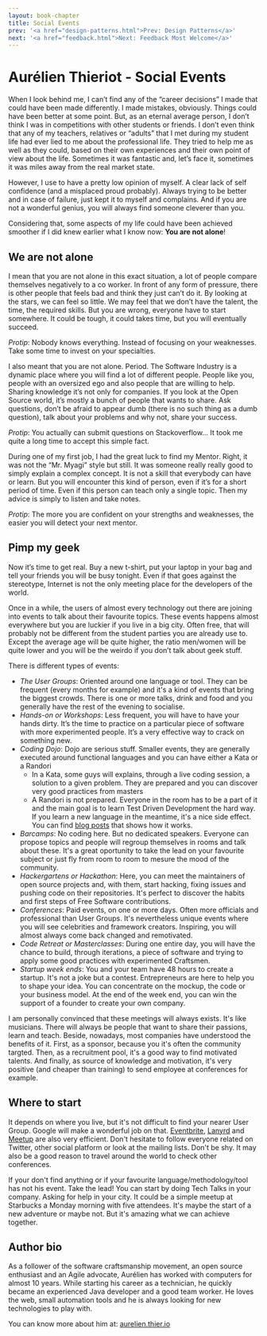 ```yaml
---
layout: book-chapter
title: Social Events
prev: '<a href="design-patterns.html">Prev: Design Patterns</a>'
next: '<a href="feedback.html">Next: Feedback Most Welcome</a>'
---
```


# Aurélien Thieriot - Social Events

When I look behind me, I can’t find any of the “career decisions” I made that could have been made differently. I made mistakes, obviously. Things could have been better at some point. But, as an eternal average person, I don’t think I was in competitions with other students or friends. I don’t even think that any of my teachers, relatives or “adults” that I met during my student life had ever lied to me about the professional life. They tried to help me as well as they could, based on their own experiences and their own point of view about the life. Sometimes it was fantastic and, let’s face it, sometimes it was miles away from the real market state.

However, I use to have a pretty low opinion of myself. A clear lack of self confidence (and a misplaced proud probably). Always trying to be better and in case of failure, just kept it to myself and complains. And if you are not a wonderful genius, you will always find someone cleverer than you.

Considering that, some aspects of my life could have been achieved smoother if I did knew earlier what I know now: __You are not alone__!

## We are not alone

I mean that you are not alone in this exact situation, a lot of people compare themselves negatively to a co worker. In front of any form of pressure, there is other people that feels bad and think they just can’t do it. By looking at the stars, we can feel so little. We may feel that we don’t have the talent, the time, the required skills. But you are wrong, everyone have to start somewhere. It could be tough, it could takes time, but you will eventually succeed.

_Protip_: Nobody knows everything. Instead of focusing on your weaknesses. Take some time to invest on your specialties.

I also meant that you are not alone. Period. The Software Industry is a dynamic place where you will find a lot of different people. People like you, people with an oversized ego and also people that are willing to help. Sharing knowledge it’s not only for companies. If you look at the Open Source world, it’s mostly a bunch of people that wants to share. Ask questions, don’t be afraid to appear dumb (there is no such thing as a dumb question), talk about your problems and why not, share your success.

_Protip_: You actually can submit questions on Stackoverflow... It took me quite a long time to accept this simple fact.

During one of my first job, I had the great luck to find my Mentor. Right, it was not the “Mr. Myagi” style but still. It was someone really really good to simply explain a complex concept. It is not a skill that everybody can have or learn. But you will encounter this kind of person, even if it’s for a short period of time. Even if this person can teach only a single topic. Then my advice is simply to listen and take notes.

_Protip_: The more you are confident on your strengths and weaknesses, the easier you will detect your next mentor.

## Pimp my geek

Now it’s time to get real. Buy a new t-shirt, put your laptop in your bag and tell your friends you will be busy tonight. Even if that goes against the stereotype, Internet is not the only meeting place for the developers of the world. 

Once in a while, the users of almost every technology out there are joining into events to talk about their favourite topics. These events happens almost everywhere but you are luckier if you live in a big city. Often free, that will probably not be different from the student parties you are already use to. Except the average age will be quite higher, the ratio men/women will be quite lower and you will be the weirdo if you don’t talk about geek stuff.

There is different types of events:

+ _The User Groups_: Oriented around one language or tool. They can be frequent (every months for example) and it's a kind of events that bring the biggest crowds. There is one or more talks, drink and food and you generally have the rest of the evening to socialise.
+ _Hands-on or Workshops_: Less frequent, you will have to have your hands dirty. It’s the time to practice on a particular piece of software with more experimented people. It’s a very effective way to crack on something new.
+ _Coding Dojo_: Dojo are serious stuff. Smaller events, they are generally executed around functional languages and you can have either a Kata or a Randori
   + In a Kata, some guys will explains, through a live coding session, a solution to a given problem. They are prepared and you can discover very good practices from masters
   + A Randori is not prepared. Everyone in the room has to be a part of it and the main goal is to learn Test Driven Development the hard way. If you learn a new language in the meantime, it's a nice side effect. You can find [blog posts](http://agilepainrelief.com/notesfromatooluser/2008/10/tdd-randori-session.html) that shows how it works.
+ _Barcamps_: No coding here. But no dedicated speakers. Everyone can propose topics and people will regroup themselves in rooms and talk about these. It's a great oportunity to take the lead on your favourite subject or just fly from room to room to mesure the mood of the community.  
+ _Hackergartens or Hackathon_: Here, you can meet the maintainers of open source projects and, with them, start hacking, fixing issues  and pushing code on their repositories. It's perfect to discover the habits and first steps of Free Software contributions.
+ _Conferences_: Paid events, on one or more days. Often more officials and professional than User Groups. It's nevertheless unique events where you will see celebrities and framework creators. Inspiring, you will almost always come back changed and remotivated.
+ _Code Retreat or Masterclasses_: During one entire day, you will have the chance to build, through iterations, a piece of software and trying to apply some good practices with experimented Craftsmen.
+ _Startup week ends_: You and your team have 48 hours to create a startup. It's not a joke but a contest. Entrepreneurs are here to help you to shape your idea. You can concentrate on the mockup, the code or your business model. At the end of the week end, you can win the support of a founder to create your own company.

I am personally convinced that these meetings will always exists. It's like musicians. There will always be people that want to share their passions, learn and teach. Beside, nowadays, most companies have understood the benefits of it. First, as a sponsor, because you it's often the community targted. Then, as a recruitment pool, it's a good way to find motivated talents. And finally, as source of knowledge and motivation, it's very positive (and cheaper than training) to send employee at conferences for example.  

## Where to start

It depends on where you live, but it's not difficult to find your nearer User Group. Google will make a wonderful job on that. [Eventbrite](http://www.eventbrite.com/), [Lanyrd](http://lanyrd.com/) and [Meetup](http://www.meetup.com/) are also very efficient. Don't hesitate to follow everyone related on Twitter, other social platform or look at the mailing lists. Don't be shy. It may also be a good reason to travel around the world to check other conferences.

If your don't find anything or if your favourite language/methodology/tool has not his event. Take the lead! You can start by doing Tech Talks in your company. Asking for help in your city. It could be a simple meetup at Starbucks a Monday morning with five attendees. It's maybe the start of a new adventure or maybe not. But it's amazing what we can achieve together.

## Author bio

As a follower of the software craftsmanship movement, an open source enthusiast and an Agile advocate, Aurélien has worked with computers for almost 10 years. While starting his career as a technician, he quickly became an experienced Java developer and a good team worker. He loves the web, small automation tools and he is always looking for new technologies to play with.

You can know more about him at: [aurelien.thier.io](aurelien.thier.io)
